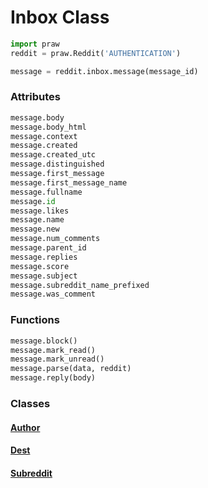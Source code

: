 # Inbox Class

```python
import praw
reddit = praw.Reddit('AUTHENTICATION')

message = reddit.inbox.message(message_id)
```

### Attributes

```python
message.body
message.body_html
message.context
message.created
message.created_utc
message.distinguished
message.first_message
message.first_message_name
message.fullname
message.id
message.likes
message.name
message.new
message.num_comments
message.parent_id
message.replies
message.score
message.subject
message.subreddit_name_prefixed
message.was_comment
```

### Functions

```python
message.block()
message.mark_read()
message.mark_unread()
message.parse(data, reddit)
message.reply(body)
```

### Classes

#### [Author](https://github.com/kimpeek/reddit_bots/blob/master/objects/Redditor.md)

#### [Dest](https://github.com/kimpeek/reddit_bots/blob/master/objects/Redditor.md)

#### [Subreddit](https://github.com/kimpeek/reddit_bots/blob/master/objects/Subreddit.md)
